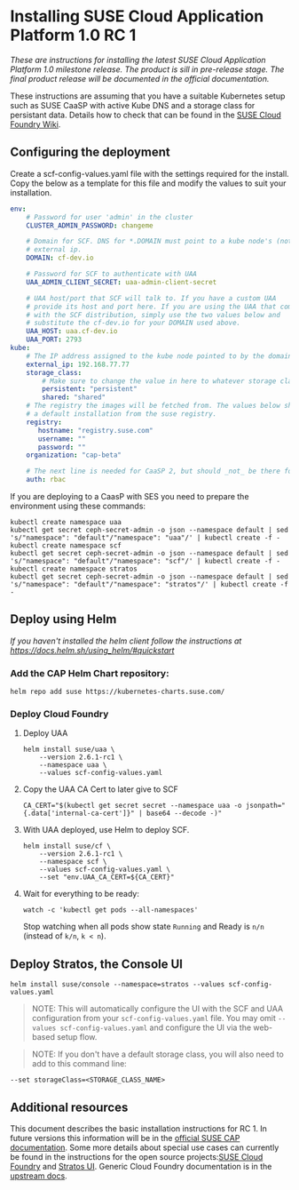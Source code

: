 # Installing SUSE Cloud Application Platform 1.0 RC 1

*These are instructions for installing the latest SUSE Cloud Application Platform 1.0 milestone release. The product is sill in pre-release stage. The final product release will be documented in the official documentation.*

These instructions are assuming that you have a suitable Kubernetes setup such as SUSE CaaSP with active Kube DNS and a storage class for persistant data. Details how to check that can be found in the [SUSE Cloud Foundry Wiki](https://github.com/SUSE/scf/wiki/How-to-Install-SCF#requirements-for-kubernetes).

## Configuring the deployment

Create a scf-config-values.yaml file with the settings required for the install. Copy the below as a template for this file and modify the values to suit your installation.

```yaml
env:
    # Password for user 'admin' in the cluster
    CLUSTER_ADMIN_PASSWORD: changeme

    # Domain for SCF. DNS for *.DOMAIN must point to a kube node's (not master)
    # external ip.
    DOMAIN: cf-dev.io

    # Password for SCF to authenticate with UAA
    UAA_ADMIN_CLIENT_SECRET: uaa-admin-client-secret

    # UAA host/port that SCF will talk to. If you have a custom UAA
    # provide its host and port here. If you are using the UAA that comes
    # with the SCF distribution, simply use the two values below and
    # substitute the cf-dev.io for your DOMAIN used above.
    UAA_HOST: uaa.cf-dev.io
    UAA_PORT: 2793
kube:
    # The IP address assigned to the kube node pointed to by the domain.
    external_ip: 192.168.77.77
    storage_class:
        # Make sure to change the value in here to whatever storage class you use
        persistent: "persistent"
        shared: "shared"
    # The registry the images will be fetched from. The values below should work for
    # a default installation from the suse registry.
    registry:
       hostname: "registry.suse.com"
       username: ""
       password: ""
    organization: "cap-beta"

    # The next line is needed for CaaSP 2, but should _not_ be there for CaaSP 1
    auth: rbac
```

If you are deploying to a CaasP with SES you need to prepare the environment using these commands:

```
kubectl create namespace uaa
kubectl get secret ceph-secret-admin -o json --namespace default | sed 's/"namespace": "default"/"namespace": "uaa"/' | kubectl create -f -
kubectl create namespace scf
kubectl get secret ceph-secret-admin -o json --namespace default | sed 's/"namespace": "default"/"namespace": "scf"/' | kubectl create -f -
kubectl create namespace stratos
kubectl get secret ceph-secret-admin -o json --namespace default | sed 's/"namespace": "default"/"namespace": "stratos"/' | kubectl create -f -
```

## Deploy using Helm

*If you haven't installed the helm client follow the instructions at https://docs.helm.sh/using_helm/#quickstart*

### Add the CAP Helm Chart repository:

```
helm repo add suse https://kubernetes-charts.suse.com/
```

### Deploy Cloud Foundry

1. Deploy UAA

    ```
    helm install suse/uaa \
        --version 2.6.1-rc1 \
        --namespace uaa \
        --values scf-config-values.yaml
    ```

1. Copy the UAA CA Cert to later give to SCF

    ```
    CA_CERT="$(kubectl get secret secret --namespace uaa -o jsonpath="{.data['internal-ca-cert']}" | base64 --decode -)"
    ```

1. With UAA deployed, use Helm to deploy SCF.

    ```
    helm install suse/cf \
        --version 2.6.1-rc1 \
        --namespace scf \
        --values scf-config-values.yaml \
        --set "env.UAA_CA_CERT=${CA_CERT}"
    ```

1. Wait for everything to be ready:

    ```
    watch -c 'kubectl get pods --all-namespaces'
    ```

    Stop watching when all pods show state `Running` and Ready is `n/n` (instead of `k/n`, `k < n`).

## Deploy Stratos, the Console UI

```
helm install suse/console --namespace=stratos --values scf-config-values.yaml
```
> NOTE: This will automatically configure the UI with the SCF and UAA configuration from your `scf-config-values.yaml` file. You may omit `--values scf-config-values.yaml` and configure the UI via the web-based setup flow.

> NOTE: If you don't have a default storage class, you will also need to add to this command line:

```
--set storageClass=<STORAGE_CLASS_NAME>
```

## Additional resources

This document describes the basic installation instructions for RC 1. In future versions this information will be in the [official SUSE CAP documentation](http://docserv.suse.de/documents/#CAP_1). Some more details about special use cases can currently be found in the instructions for the open source projects:[SUSE Cloud Foundry](https://github.com/SUSE/scf/wiki/How-to-Install-SCF) and [Stratos UI](https://github.com/SUSE/stratos-ui/tree/master/deploy/kubernetes). Generic Cloud Foundry documentation is in the [upstream docs](https://docs.cloudfoundry.org).
